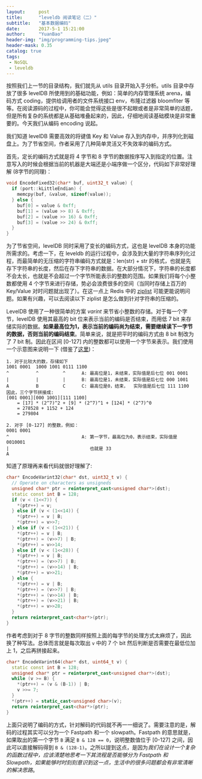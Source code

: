```yaml
---
layout:     post
title:      "leveldb 阅读笔记（二）"
subtitle:   "基本数据编码"
date:       2017-5-1 15:21:00
author:     "YuanBao"
header-img: "img/programming-tips.jpeg"
header-mask: 0.35
catalog: true
tags:
 - NoSQL
 - leveldb
---
```


按照我们上一节的目录结构，我们就先从 utils 目录开始入手分析。utils 目录中存放了很多 levelDB 所使用到的基础功能，例如：简单的内存管理系统 arena，编码方式 coding，提供给调用者的文件系统接口 env，布隆过滤器 bloomfiter 等等。在阅读源码的过程中，你可能会觉得这些是很不起眼或者是非常简单的话题，但是所有复杂的系统都是从基础堆叠起来的，因此，仔细地阅读基础模块是非常重要的。今天我们从编码 encoding 说起。

我们知道 levelDB 需要高效的将键值 Key 和 Value 存入到内存中，并序列化到磁盘上。为了节省空间，作者采用了几种简单灵活又不失效率的编码方式。

首先，定长的编码方式就是将 4 字节和 8 字节的数据按序写入到指定的位置。注意写入的时候会根据当前的机器是大端还是小端序做一个区分，代码如下非常好理解 (8字节的同理)：

```c++
void EncodeFixed32(char* buf, uint32_t value) {
  if (port::kLittleEndian) {
    memcpy(buf, &value, sizeof(value));
  } else {
    buf[0] = value & 0xff;
    buf[1] = (value >> 8) & 0xff;
    buf[2] = (value >> 16) & 0xff;
    buf[3] = (value >> 24) & 0xff;
  }
}
```

为了节省空间，levelDB 同时采用了变长的编码方式，这也是 levelDB 本身的功能所需求的。考虑一下，在
leveldb 的运行过程中，会涉及到大量的字符串序列化过程，而最简单的无压缩的字符串编码方式就是：len(str) + str 的格式，也就是先存下字符串的长度，然后在存下字符串的数据。在大部分情况下，字符串的长度都不会太长，也就是不会超过一个字节所能表示的整数的范围。如果我们将每个小整数都使用 4 个字节来进行存储，势必会浪费很多的空间（当同时存储上百万的 Key/Value 对时问题就出现了）。在这一点上 Redis 中的 [ziplist](http://redisbook.readthedocs.io/en/latest/compress-datastruct/ziplist.html) 可能更能说明问题。如果有兴趣，可以去阅读以下 ziplist 是怎么做到针对字符串的压缩的。

LevelDB 使用了一种很简单的方案 *varint* 来节省小整数的存储。对于每一个字节，levelDB 使用其最高的 bit 位来表示当前的编码是否结束，而用低 7 bit 来存储实际的数据。**如果最高位为1，表示当前的编码尚为结束，需要继续读下一字节的数据，否则当前的编码结束**。简单来说，就是把平时的编码方式由 8 bit 制改为了 7 bit 制。因此在区间 [0-127] 内的整数都可以使用一个字节来表示。我们使用一个示意图来说明一下 (借鉴了[这里](http://brg-liuwei.github.io/tech/2014/10/20/leveldb-4.html))：

```
1. 对于比较大的数，存储如下
1001 0001  1000 1001 0111 1100
^          ^         ^      A: 最高位是1，未结束，实际值是后七位 001 0001
|          |         |      B: 最高位是1，未结束，实际值是后七位 000 1001
A          B         C      C: 最高位是0，结束，  实际值是后七位 111 1100
因此，三个字节拼接成: 
[001 0001][000 1001][111 1100]
    = [17] * (2^7)^2 + [9] * (2^7)^1 + [124] * (2^7)^0
    = 278528 + 1152 + 124
    = 279804
    
2. 对于 [0-127] 的整数，例如：
0001 0001
^                           A: 第一字节，最高位为0，表示结束，实际值是 0010001
|                              也就是 33
A
```
知道了原理再来看代码就很好理解了:

```c++
char* EncodeVarint32(char* dst, uint32_t v) {
  // Operate on characters as unsigneds
  unsigned char* ptr = reinterpret_cast<unsigned char*>(dst);
  static const int B = 128;
  if (v < (1<<7)) {
    *(ptr++) = v;
  } else if (v < (1<<14)) {
    *(ptr++) = v | B;
    *(ptr++) = v>>7;
  } else if (v < (1<<21)) {
    *(ptr++) = v | B;
    *(ptr++) = (v>>7) | B;
    *(ptr++) = v>>14;
  } else if (v < (1<<28)) {
    *(ptr++) = v | B;
    *(ptr++) = (v>>7) | B;
    *(ptr++) = (v>>14) | B;
    *(ptr++) = v>>21;
  } else {
    *(ptr++) = v | B;
    *(ptr++) = (v>>7) | B;
    *(ptr++) = (v>>14) | B;
    *(ptr++) = (v>>21) | B;
    *(ptr++) = v>>28;
  }
  return reinterpret_cast<char*>(ptr);
}
```

作者考虑到对于 8 字节的整数同样按照上面的每字节的处理方式太麻烦了，因此换了种写法。总体而言就是每次取出 `v` 中的 7 个 bit 然后判断是否需要在最低位加上 1，之后再拼接起来。

```c++
char* EncodeVarint64(char* dst, uint64_t v) {
  static const int B = 128;
  unsigned char* ptr = reinterpret_cast<unsigned char*>(dst);
  while (v >= B) {
    *(ptr++) = (v & (B-1)) | B;
    v >>= 7;
  }
  *(ptr++) = static_cast<unsigned char>(v);
  return reinterpret_cast<char*>(ptr);
}
```

上面只说明了编码的方式，针对解码的代码就不再一一细说了。需要注意的是，解码的过程其实可以分为一个 Fastpath 和一个 slowpath。Fastpath 的意思就是，如果取出的第一个字节 `B` 满足 `B & 128 == 0`，说明整数值位于 [0-127] 之间，因此可以直接解码得到 `B & (128-1)`。之所以提到这点，是因为*我们在设计一个复杂的函数过程中，应该清楚地思考一下其流程是否能够分为 Fastpath 和 Slowpath，如果能够时时刻刻意识到这一点，生活中的很多问题都会有非常清晰的解决思路*。









